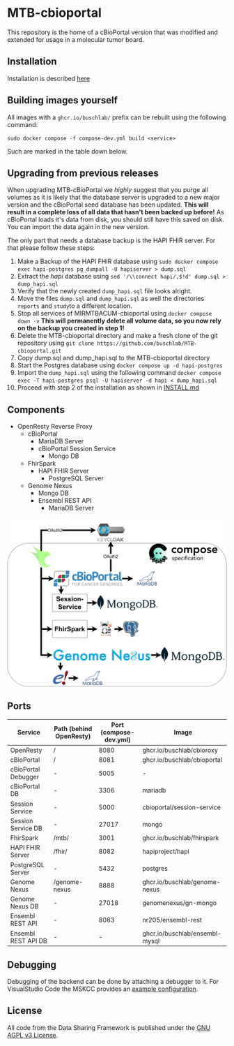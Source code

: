 # MTB-cbioportal

This repository is the home of a cBioPortal version that was modified and extended for usage in a molecular tumor board.

## Installation

Installation is described [here](./INSTALL.md)

## Building images yourself

All images with a `ghcr.io/buschlab/` prefix can be rebuilt using the following command:
```
sudo docker compose -f compose-dev.yml build <service>
```

Such are marked in the table down below.

## Upgrading from previous releases

When upgrading MTB-cBioPortal we *highly* suggest that you purge all volumes as it is likely that the database server is upgraded to a new major version and the cBioPortal seed database has been updated. 
**This will result in a complete loss of all data that hasn't been backed up before!** As cBioPortal loads it's data from disk, you should still have this saved on disk. You can import the data again in the new version.

The only part that needs a database backup is the HAPI FHIR server. For that please follow these steps:

1. Make a Backup of the HAPI FHIR database using `sudo docker compose exec hapi-postgres pg_dumpall -U hapiserver > dump.sql`
2. Extract the *hapi* database using `sed '/\\connect hapi/,$!d' dump.sql > dump_hapi.sql`
3. Verify that the newly created `dump_hapi.sql` file looks alright.
4. Move the files `dump.sql` and `dump_hapi.sql` as well the directories `reports` and `study`to a different location.
4. Stop all services of MIRMTBACUM-cbioportal using `docker compose down -v` **This will permanently delete all volume data, so you now rely on the backup you created in step 1!**
5. Delete the MTB-cbioportal directory and make a fresh clone of the git repository using `git clone https://github.com/buschlab/MTB-cbioportal.git`
6. Copy dump.sql and dump_hapi.sql to the MTB-cbioportal directory
7. Start the Postgres database using `docker compose up -d hapi-postgres`
8. Import the `dump_hapi.sql` using the following command
`docker compose exec -T hapi-postgres psql -U hapiserver -d hapi < dump_hapi.sql`
9. Proceed with step 2 of the installation as shown in [INSTALL.md](./INSTALL.md)

## Components

- OpenResty Reverse Proxy
  - cBioPortal
    - MariaDB Server
    - cBioPortal Session Service
      - Mongo DB
  - FhirSpark
    - HAPI FHIR Server
      - PostgreSQL Server
  - Genome Nexus
    - Mongo DB
    - Ensembl REST API
      - MariaDB Server

![MTB-cbioportal components](images/components.png)

## Ports

| Service | Path (behind OpenResty) | Port (compose-dev.yml) | Image |
| - | - | - | - |
| OpenResty  | / | 8080 | ghcr.io/buschlab/cbioroxy |
| cBioPortal | / | 8081 | ghcr.io/buschlab/cbioportal |
| cBioPortal Debugger | - | 5005 | - |
| cBioPortal DB | - | 3306 | mariadb |
| Session Service | - | 5000 | cbioportal/session-service |
| Session Service DB | - | 27017 | mongo |
| FhirSpark | /mtb/ | 3001 | ghcr.io/buschlab/fhirspark |
| HAPI FHIR Server | /fhir/ | 8082 | hapiproject/hapi |
| PostgreSQL Server | - | 5432 | postgres |
| Genome Nexus | /genome-nexus | 8888 | ghcr.io/buschlab/genome-nexus |
| Genome Nexus DB | - | 27018 | genomenexus/gn-mongo |
| Ensembl REST API | - | 8083 | nr205/ensembl-rest |
| Ensembl REST API DB | - | - | ghcr.io/buschlab/ensembl-mysql |


## Debugging

Debugging of the backend can be done by attaching a debugger to it. For VisualStudio Code the MSKCC provides an [example configuration](https://github.com/cBioPortal/cbioportal/blob/master/README.md#%EF%B8%8F%EF%B8%8F-debugging).

## License
All code from the Data Sharing Framework is published under the [GNU AGPL v3 License](./LICENSE).